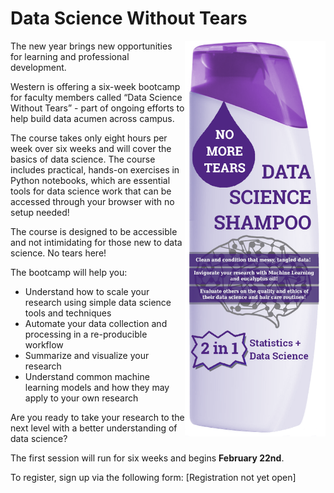 # Data Science Without Tears

<img align="right" src="shampoobottle.png" width=225px>

The new year brings new opportunities for learning and professional development.
 
Western is offering a six-week bootcamp for faculty members called “Data Science Without Tears” - part of ongoing efforts to help build data acumen across campus.
 
The course takes only eight hours per week over six weeks and will cover the basics of data science. The course includes practical, hands-on exercises in Python notebooks, which are essential tools for data science work that can be accessed through your browser with no setup needed!
 
The course is designed to be accessible and not intimidating for those new to data science. No tears here!
 
The bootcamp will help you:
 
- Understand how to scale your research using simple data science tools and techniques
- Automate your data collection and processing in a re-producible workflow
- Summarize and visualize your research
- Understand common machine learning models and how they may apply to your own research
 
Are you ready to take your research to the next level with a better understanding of data science?

The first session will run for six weeks and begins **February 22nd**.

To register, sign up via the following form: [Registration not yet open]
